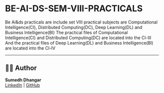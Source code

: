 # BE-AI-DS-SEM-VIII-PRACTICALS
Be Ai&amp;ds practicals are include set VIII practical subjects are Computational Intelligence(CI), Distributed Computing(DC), Deep Learning(DL) and Business Intelligence(BI)
The practical files of Computational Intelligence(CI) and Distributed Computing(DC) are located into the Cl-III
And the practical files of Deep Learning(DL) and Business Intelligence(BI) are located into the Cl-IV

---
## 👨‍💻 Author

**Sumedh Dhangar**  
[LinkedIn](https://www.linkedin.com/in/sumedh-dhangar) | [GitHub](https://github.com/Sumedh2911)
